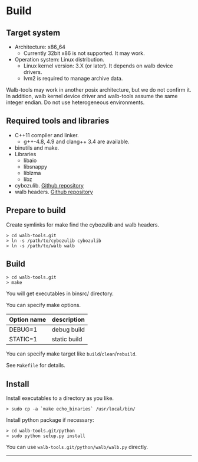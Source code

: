 # Build

## Target system

- Architecture: x86_64
  - Currently 32bit x86 is not supported. It may work.
- Operation system: Linux distribution.
  - Linux kernel version: 3.X (or later). It depends on walb device drivers.
  - lvm2 is required to manage archive data.

Walb-tools may work in another posix architecture,
but we do not confirm it.
In addition, walb kernel device driver and walb-tools
assume the same integer endian.
Do not use heterogeneous environments.

## Required tools and libraries

- C++11 compiler and linker.
  - g++-4.8, 4.9 and clang++ 3.4 are available.
- binutils and make.
- Libraries
  - libaio
  - libsnappy
  - liblzma
  - libz
- cybozulib. [Github repository](https://github.com/herumi/cybozulib/)
- walb headers. [Github repository](https://github.com/starpos/walb/)

## Prepare to build

Create symlinks for make find the cybozulib and walb headers.
```
> cd walb-tools.git
> ln -s /path/to/cybozulib cybozulib
> ln -s /path/to/walb walb
```

## Build

```
> cd walb-tools.git
> make
```

You will get executables in binsrc/ directory.

You can specify make options.

| Option name | description  |
|-------------|--------------|
| DEBUG=1     | debug build  |
| STATIC=1    | static build |

You can specify make target like `build`/`clean`/`rebuild`.

See `Makefile` for details.

## Install

Install executables to a directory as you like.
```
> sudo cp -a `make echo_binaries` /usr/local/bin/
```

Install python package if necessary:
```
> cd walb-tools.git/python
> sudo python setup.py install
```
You can use `walb-tools.git/python/walb/walb.py` directly.

-----
